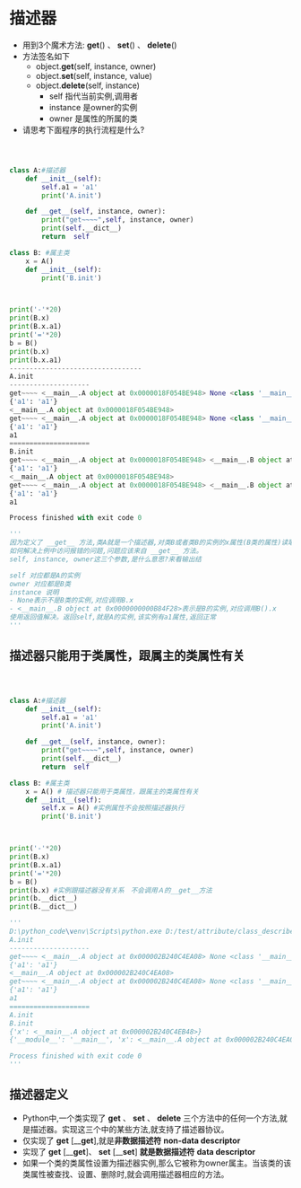 # **描述器**
- 用到3个魔术方法: __get__() 、 __set__() 、 __delete__()
- 方法签名如下
  - object.__get__(self, instance, owner)
  - object.__set__(self, instance, value)
  - object.__delete__(self, instance)
    - self 指代当前实例,调用者
    - instance 是owner的实例
    - owner 是属性的所属的类
- 请思考下面程序的执行流程是什么?


```python



class A:#描述器
    def __init__(self):
        self.a1 = 'a1'
        print('A.init')

    def __get__(self, instance, owner):
        print("get~~~~",self, instance, owner)
        print(self.__dict__)
        return  self

class B: #属主类
    x = A()
    def __init__(self):
        print('B.init')



print('-'*20)
print(B.x)
print(B.x.a1)
print('='*20)
b = B()
print(b.x)
print(b.x.a1)
---------------------------------
A.init
--------------------
get~~~~ <__main__.A object at 0x0000018F054BE948> None <class '__main__.B'>
{'a1': 'a1'}
<__main__.A object at 0x0000018F054BE948>
get~~~~ <__main__.A object at 0x0000018F054BE948> None <class '__main__.B'>
{'a1': 'a1'}
a1
====================
B.init
get~~~~ <__main__.A object at 0x0000018F054BE948> <__main__.B object at 0x0000018F054BEA08> <class '__main__.B'>
{'a1': 'a1'}
<__main__.A object at 0x0000018F054BE948>
get~~~~ <__main__.A object at 0x0000018F054BE948> <__main__.B object at 0x0000018F054BEA08> <class '__main__.B'>
{'a1': 'a1'}
a1

Process finished with exit code 0

'''
因为定义了 __get__ 方法,类A就是一个描述器,对类B或者类B的实例的x属性(B类的属性)读取,成为对类A的实例的访问,就会调用 __get__ 方法
如何解决上例中访问报错的问题,问题应该来自 __get__ 方法。
self, instance, owner这三个参数,是什么意思?来看输出结

self 对应都是A的实例
owner 对应都是B类
instance 说明
- None表示不是B类的实例,对应调用B.x
- <__main__.B object at 0x0000000000B84F28>表示是B的实例,对应调用B().x
使用返回值解决。返回self,就是A的实例,该实例有a1属性,返回正常
'''
```

## 描述器只能用于类属性，跟属主的类属性有关
```python



class A:#描述器
    def __init__(self):
        self.a1 = 'a1'
        print('A.init')

    def __get__(self, instance, owner):
        print("get~~~~",self, instance, owner)
        print(self.__dict__)
        return  self

class B: #属主类
    x = A() # 描述器只能用于类属性，跟属主的类属性有关
    def __init__(self):
        self.x = A() #实例属性不会按照描述器执行
        print('B.init')



print('-'*20)
print(B.x)
print(B.x.a1)
print('='*20)
b = B()
print(b.x) #实例跟描述器没有关系　不会调用Ａ的__get__方法
print(b.__dict__)
print(B.__dict__)

'''
D:\python_code\venv\Scripts\python.exe D:/test/attribute/class_describer.py
A.init
--------------------
get~~~~ <__main__.A object at 0x000002B240C4EA08> None <class '__main__.B'>
{'a1': 'a1'}
<__main__.A object at 0x000002B240C4EA08>
get~~~~ <__main__.A object at 0x000002B240C4EA08> None <class '__main__.B'>
{'a1': 'a1'}
a1
====================
A.init
B.init
{'x': <__main__.A object at 0x000002B240C4EB48>}
{'__module__': '__main__', 'x': <__main__.A object at 0x000002B240C4EA08>, '__init__': <function B.__init__ at 0x000002B240C44E58>, '__dict__': <attribute '__dict__' of 'B' objects>, '__weakref__': <attribute '__weakref__' of 'B' objects>, '__doc__': None}

Process finished with exit code 0
'''
```

## **描述器定义**
- Python中,一个类实现了 __get__ 、 __set__ 、 __delete__ 三个方法中的任何一个方法,就是描述器。实现这三个中的某些方法,就支持了描述器协议。
- 仅实现了 __get__ [______get____],就是**非数据描述符** __non-data descriptor__
- 实现了 __get__  [______get____]、 __set__ [______set____] **就是数据描述符** __data descriptor__
- 如果一个类的类属性设置为描述器实例,那么它被称为owner属主。当该类的该类属性被查找、设置、删除时,就会调用描述器相应的方法。

